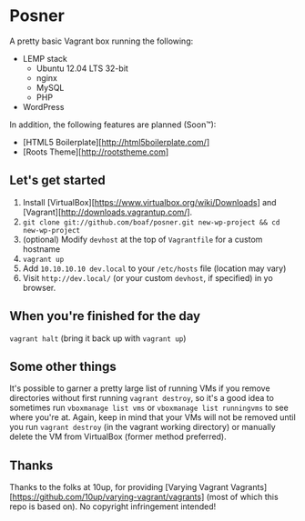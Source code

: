 # Posner

A pretty basic Vagrant box running the following:

* LEMP stack
  * Ubuntu 12.04 LTS 32-bit
  * nginx
  * MySQL
  * PHP
* WordPress

In addition, the following features are planned (Soon&trade;):
* [HTML5 Boilerplate][http://html5boilerplate.com/]
* [Roots Theme][http://rootstheme.com]

## Let's get started

1. Install [VirtualBox][https://www.virtualbox.org/wiki/Downloads] and [Vagrant][http://downloads.vagrantup.com/].
2. `git clone git://github.com/boaf/posner.git new-wp-project && cd new-wp-project`
3. (optional) Modify `devhost` at the top of `Vagrantfile` for a custom hostname
4. `vagrant up`
5. Add `10.10.10.10 dev.local` to your `/etc/hosts` file (location may vary)
6. Visit `http://dev.local/` (or your custom `devhost`, if specified) in yo browser.

## When you're finished for the day

`vagrant halt` (bring it back up with `vagrant up`)

## Some other things

It's possible to garner a pretty large list of running VMs if you remove directories without first running `vagrant destroy`, so it's a good idea to sometimes run `vboxmanage list vms` or `vboxmanage list runningvms` to see where you're at. Again, keep in mind that your VMs will not be removed until you run `vagrant destroy` (in the vagrant working directory) or manually delete the VM from VirtualBox (former method preferred).

## Thanks

Thanks to the folks at 10up, for providing [Varying Vagrant Vagrants][https://github.com/10up/varying-vagrant/vagrants] (most of which this repo is based on). No copyright infringement intended!
